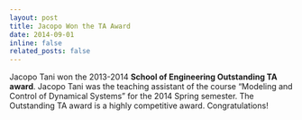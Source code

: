 ```yaml
---
layout: post
title: Jacopo Won the TA Award
date: 2014-09-01
inline: false
related_posts: false
---
```

Jacopo Tani won the 2013-2014 **School of Engineering Outstanding TA award**. Jacopo Tani was the teaching assistant of the course “Modeling and Control of Dynamical Systems” for the 2014 Spring semester. The Outstanding TA award is a highly competitive award. Congratulations!
